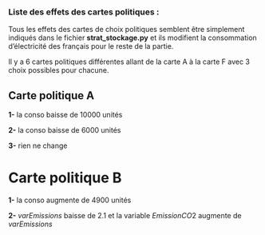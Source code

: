 ### Liste des effets des cartes politiques :

Tous les effets des cartes de choix politiques semblent être simplement indiqués dans le fichier  **strat_stockage.py**
 et ils modifient la consommation 
d’électricité des français pour le reste de la partie.

Il y a 6 cartes politiques différentes allant de la carte A à la carte F avec 3 choix possibles pour chacune.
## Carte politique A 
**1-** la conso baisse de 10000 unités

**2-** la conso baisse de 6000 unités

**3-** rien ne change

# Carte politique B
**1-** la conso augmente de 4900 unités

**2-** $varEmissions$ baisse de 2.1 et la variable $EmissionCO2$ augmente de $varEmissions$


